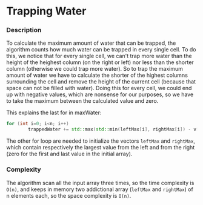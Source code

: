 # Trapping Water

### Description
To calculate the maximum amount of water that can be trapped, the algorithm counts how much water can be trapped
in every single cell. To do this, we notice that for every single cell, we can't trap more water than the height of the heighest
column (on the right or left) nor less than the shorter column (otherwise we could trap more water).
So to trap the maximum amount of water we have to calculate the shorter of the highest columns surrounding the cell and remove
the height of the current cell (because that space can not be filled with water). Doing this for every cell, we could end up with
negative values, which are nonsense for our purposes, so we have to take the maximum between the calculated value and zero.

This explains the last for in maxWater:

```c++
for (int i=0; i<n; i++)
        trappedWater += std::max(std::min(leftMax[i], rightMax[i]) - v[i], 0);
```

The other for loop are needed to initialize the vectors `leftMax` and `rightMax`, which contain respectively the largest value from the
left and from the right (zero for the first and last value in the initial array).

### Complexity
The algorithm scan all the input array three times, so the time complexity is `O(n)`, and keeps in memory two addictional array (`leftMax` and `rightMax`) of n elements each, so the space complexity is `O(n)`.
